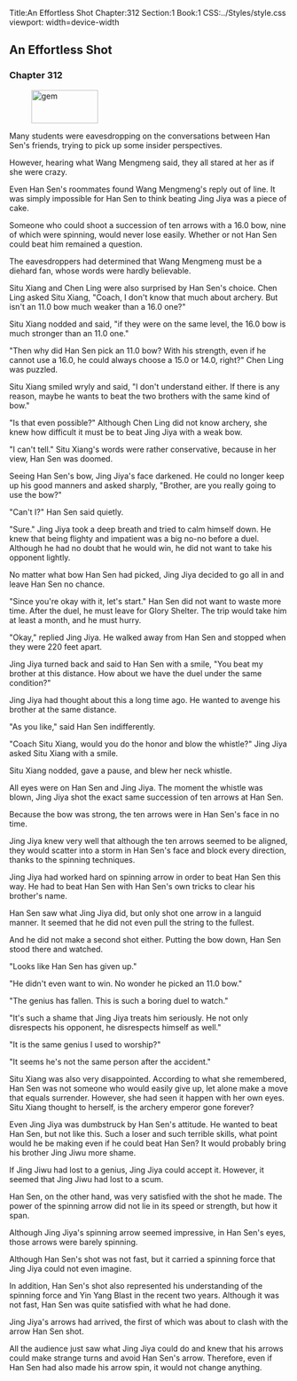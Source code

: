 Title:An Effortless Shot 
Chapter:312 
Section:1 
Book:1 
CSS:../Styles/style.css 
viewport: width=device-width
  
## An Effortless Shot
### Chapter 312 
<figure>
	<img src="../Images/gem.gif" alt="gem" id="gem" width="120" height="60" />
</figure>
  

  
  Many students were eavesdropping on the conversations between Han Sen's friends, trying to pick up some insider perspectives.

However, hearing what Wang Mengmeng said, they all stared at her as if she were crazy.

Even Han Sen's roommates found Wang Mengmeng's reply out of line. It was simply impossible for Han Sen to think beating Jing Jiya was a piece of cake.

Someone who could shoot a succession of ten arrows with a 16.0 bow, nine of which were spinning, would never lose easily. Whether or not Han Sen could beat him remained a question.

The eavesdroppers had determined that Wang Mengmeng must be a diehard fan, whose words were hardly believable.

Situ Xiang and Chen Ling were also surprised by Han Sen's choice. Chen Ling asked Situ Xiang, "Coach, I don't know that much about archery. But isn't an 11.0 bow much weaker than a 16.0 one?"

Situ Xiang nodded and said, "if they were on the same level, the 16.0 bow is much stronger than an 11.0 one."

"Then why did Han Sen pick an 11.0 bow? With his strength, even if he cannot use a 16.0, he could always choose a 15.0 or 14.0, right?" Chen Ling was puzzled.

Situ Xiang smiled wryly and said, "I don't understand either. If there is any reason, maybe he wants to beat the two brothers with the same kind of bow."

"Is that even possible?" Although Chen Ling did not know archery, she knew how difficult it must be to beat Jing Jiya with a weak bow.

"I can't tell." Situ Xiang's words were rather conservative, because in her view, Han Sen was doomed.

Seeing Han Sen's bow, Jing Jiya's face darkened. He could no longer keep up his good manners and asked sharply, "Brother, are you really going to use the bow?"

"Can't I?" Han Sen said quietly.

"Sure." Jing Jiya took a deep breath and tried to calm himself down. He knew that being flighty and impatient was a big no-no before a duel. Although he had no doubt that he would win, he did not want to take his opponent lightly.

No matter what bow Han Sen had picked, Jing Jiya decided to go all in and leave Han Sen no chance.

"Since you're okay with it, let's start." Han Sen did not want to waste more time. After the duel, he must leave for Glory Shelter. The trip would take him at least a month, and he must hurry.

"Okay," replied Jing Jiya. He walked away from Han Sen and stopped when they were 220 feet apart.

Jing Jiya turned back and said to Han Sen with a smile, "You beat my brother at this distance. How about we have the duel under the same condition?"

Jing Jiya had thought about this a long time ago. He wanted to avenge his brother at the same distance.

"As you like," said Han Sen indifferently.

"Coach Situ Xiang, would you do the honor and blow the whistle?" Jing Jiya asked Situ Xiang with a smile.

Situ Xiang nodded, gave a pause, and blew her neck whistle.

All eyes were on Han Sen and Jing Jiya. The moment the whistle was blown, Jing Jiya shot the exact same succession of ten arrows at Han Sen.

Because the bow was strong, the ten arrows were in Han Sen's face in no time.

Jing Jiya knew very well that although the ten arrows seemed to be aligned, they would scatter into a storm in Han Sen's face and block every direction, thanks to the spinning techniques.

Jing Jiya had worked hard on spinning arrow in order to beat Han Sen this way. He had to beat Han Sen with Han Sen's own tricks to clear his brother's name.

Han Sen saw what Jing Jiya did, but only shot one arrow in a languid manner. It seemed that he did not even pull the string to the fullest.

And he did not make a second shot either. Putting the bow down, Han Sen stood there and watched.

"Looks like Han Sen has given up."

"He didn't even want to win. No wonder he picked an 11.0 bow."

"The genius has fallen. This is such a boring duel to watch."

"It's such a shame that Jing Jiya treats him seriously. He not only disrespects his opponent, he disrespects himself as well."

"It is the same genius I used to worship?"

"It seems he's not the same person after the accident."

Situ Xiang was also very disappointed. According to what she remembered, Han Sen was not someone who would easily give up, let alone make a move that equals surrender. However, she had seen it happen with her own eyes. Situ Xiang thought to herself, is the archery emperor gone forever?

Even Jing Jiya was dumbstruck by Han Sen's attitude. He wanted to beat Han Sen, but not like this. Such a loser and such terrible skills, what point would he be making even if he could beat Han Sen? It would probably bring his brother Jing Jiwu more shame.

If Jing Jiwu had lost to a genius, Jing Jiya could accept it. However, it seemed that Jing Jiwu had lost to a scum.

Han Sen, on the other hand, was very satisfied with the shot he made. The power of the spinning arrow did not lie in its speed or strength, but how it span.

Although Jing Jiya's spinning arrow seemed impressive, in Han Sen's eyes, those arrows were barely spinning.

Although Han Sen's shot was not fast, but it carried a spinning force that Jing Jiya could not even imagine.

In addition, Han Sen's shot also represented his understanding of the spinning force and Yin Yang Blast in the recent two years. Although it was not fast, Han Sen was quite satisfied with what he had done.

Jing Jiya's arrows had arrived, the first of which was about to clash with the arrow Han Sen shot.

All the audience just saw what Jing Jiya could do and knew that his arrows could make strange turns and avoid Han Sen's arrow. Therefore, even if Han Sen had also made his arrow spin, it would not change anything.
